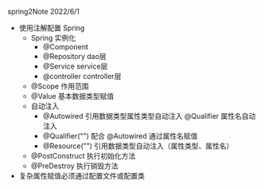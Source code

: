 spring2Note
2022/6/1

* 使用注解配置 Spring 
  * Spring 实例化
    * @Component 
    * @Repository dao层
    * @Service service层
    * @controller controller层
  * @Scope 作用范围
  * @Value 基本数据类型赋值
  * 自动注入
    * @Autowired 引用数据类型属性类型自动注入 @Qualifier 属性名自动注入
    * @Qualifier("") 配合 @Autowired 通过属性名赋值
    * @Resource("") 引用数据类型自动注入（属性类型、属性名）
  * @PostConstruct 执行初始化方法
  * @PreDestroy 执行销毁方法
* 复杂属性赋值必须通过配置文件或配置类
